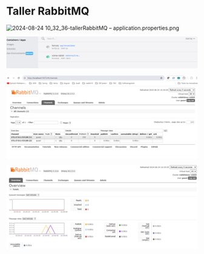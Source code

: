 # Taller RabbitMQ

![2024-08-24 10_32_36-tallerRabbitMQ – application.properties.png](src%2Fmain%2Fjava%2Fcom%2FrabbitMQ%2FrabitMq%2Fevidencia%2F2024-08-24%2010_32_36-tallerRabbitMQ%20%E2%80%93%20application.properties.png)

![2024-08-24 10_33_23-Container list.png](src%2Fmain%2Fjava%2Fcom%2FrabbitMQ%2FrabitMq%2Fevidencia%2F2024-08-24%2010_33_23-Container%20list.png)

![2024-08-24 10_34_11-RabbitMQ Management.png](src%2Fmain%2Fjava%2Fcom%2FrabbitMQ%2FrabitMq%2Fevidencia%2F2024-08-24%2010_34_11-RabbitMQ%20Management.png)

![2024-08-24 10_35_05-RabbitMQ Management.png](src%2Fmain%2Fjava%2Fcom%2FrabbitMQ%2FrabitMq%2Fevidencia%2F2024-08-24%2010_35_05-RabbitMQ%20Management.png)